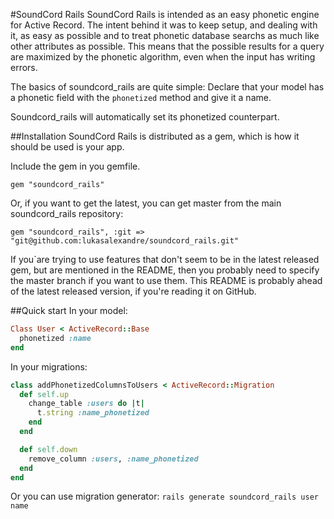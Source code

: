 #SoundCord Rails
SoundCord Rails is intended as an easy phonetic engine for Active Record. The intent behind it was to keep setup, and dealing with it, as easy as possible and to treat phonetic database searchs as much like other attributes as possible. This means that the possible results for a query are maximized by the phonetic algorithm, even when the input has writing errors.

The basics of soundcord_rails are quite simple: Declare that your model has a phonetic field with the `phonetized` method and give it a name.

Soundcord_rails will automatically set its phonetized counterpart.

##Installation
SoundCord Rails is distributed as a gem, which is how it should be used is your app.

Include the gem in you gemfile.

```
gem "soundcord_rails"
```

Or, if you want to get the latest, you can get master from the main soundcord_rails repository:

```
gem "soundcord_rails", :git => "git@github.com:lukasalexandre/soundcord_rails.git"
```

If you`are trying to use features that don't seem to be in the latest released gem, but are mentioned in the README, then you probably need to specify the master branch if you want to use them. This README is probably ahead of the  latest released version, if you're reading it on GitHub.

##Quick start
In your model:

```ruby
Class User < ActiveRecord::Base
  phonetized :name
end
```

In your migrations:

```ruby
class addPhonetizedColumnsToUsers < ActiveRecord::Migration
  def self.up
    change_table :users do |t|
      t.string :name_phonetized
    end
  end

  def self.down
    remove_column :users, :name_phonetized
  end
end
```

Or you can use migration generator: `rails generate soundcord_rails user name`